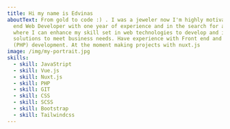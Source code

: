 ```yaml
---
title: Hi my name is Edvinas
aboutText: From gold to code :) . I was a jeweler now I'm highly motivated Front
  end Web Developer with one year of experience and in the search for a position
  where I can enhance my skill set in web technologies to develop and implement
  solutions to meet business needs. Have experience with Front end and Back end
  (PHP) development. At the moment making projects with nuxt.js
image: /img/my-portrait.jpg
skills:
  - skill: JavaStript
  - skill: Vue.js
  - skill: Nuxt.js
  - skill: PHP
  - skill: GIT
  - skill: CSS
  - skill: SCSS
  - skill: Bootstrap
  - skill: Tailwindcss
---
```

